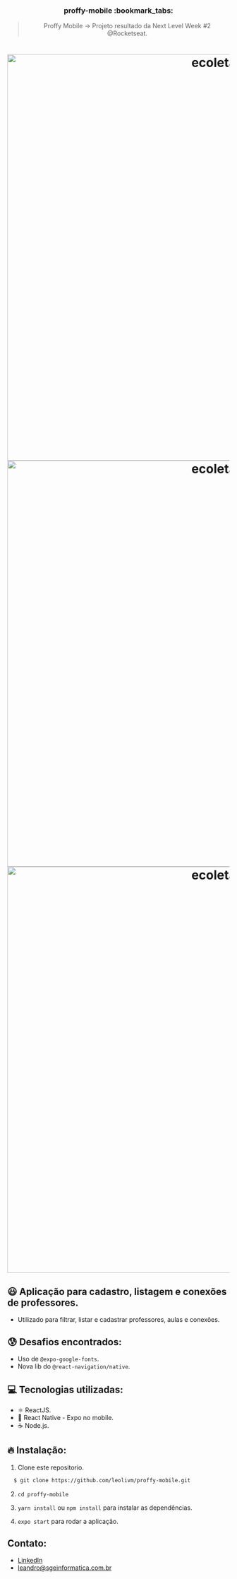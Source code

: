 <h3 align="center">
  proffy-mobile :bookmark_tabs:
</h3>

<blockquote align="center">Proffy Mobile -> Projeto resultado da Next Level Week #2 @Rocketseat.</blockquote>

<h1 align="center">
    <img alt="ecoleta" src="https://i.imgur.com/ymY2b2h.jpg" width="920" heigth="518" />
    <img alt="ecoleta" src="https://i.imgur.com/CebEbL4.jpg" width="920" heigth="518" />
    <img alt="ecoleta" src="https://i.imgur.com/dOxxlRS.jpg" width="920" heigth="518" />
</h1>

## :smiley: Aplicação para cadastro, listagem e conexões de professores.

- Utilizado para filtrar, listar e cadastrar professores, aulas e conexões.

## :cold_sweat: Desafios encontrados:

- Uso de `@expo-google-fonts`.
- Nova lib do `@react-navigation/native`.

## :computer: Tecnologias utilizadas:

- ⚛️ ReactJS.
- 📱 React Native - Expo no mobile.
- ☕️ Node.js.

## :fire: Instalação:

1. Clone este repositorio.

```sh
  $ git clone https://github.com/leolivm/proffy-mobile.git
```

2. `cd proffy-mobile`<br />

3. `yarn install` ou `npm install` para instalar as dependências.<br />

4. `expo start` para rodar a aplicação.<br />

## Contato:

- [LinkedIn](https://www.linkedin.com/in/leandro-martins-0640921a4/)
- leandro@sgeinformatica.com.br
